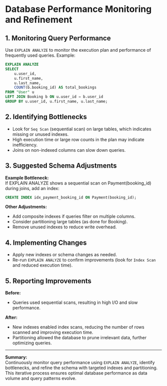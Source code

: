 # Database Performance Monitoring and Refinement

## 1. Monitoring Query Performance

Use `EXPLAIN ANALYZE` to monitor the execution plan and performance of frequently used queries. Example:

```sql
EXPLAIN ANALYZE
SELECT
    u.user_id,
    u.first_name,
    u.last_name,
    COUNT(b.booking_id) AS total_bookings
FROM "User" u
LEFT JOIN Booking b ON u.user_id = b.user_id
GROUP BY u.user_id, u.first_name, u.last_name;
```

## 2. Identifying Bottlenecks

- Look for `Seq Scan` (sequential scan) on large tables, which indicates missing or unused indexes.
- High execution time or large row counts in the plan may indicate inefficiency.
- Joins on non-indexed columns can slow down queries.

## 3. Suggested Schema Adjustments

**Example Bottleneck:**  
If EXPLAIN ANALYZE shows a sequential scan on Payment(booking_id) during joins, add an index:

```sql
CREATE INDEX idx_payment_booking_id ON Payment(booking_id);
```

**Other Adjustments:**
- Add composite indexes if queries filter on multiple columns.
- Consider partitioning large tables (as done for Booking).
- Remove unused indexes to reduce write overhead.

## 4. Implementing Changes

- Apply new indexes or schema changes as needed.
- Re-run `EXPLAIN ANALYZE` to confirm improvements (look for `Index Scan` and reduced execution time).

## 5. Reporting Improvements

**Before:**  
- Queries used sequential scans, resulting in high I/O and slow performance.

**After:**  
- New indexes enabled index scans, reducing the number of rows scanned and improving execution time.
- Partitioning allowed the database to prune irrelevant data, further optimizing queries.

---

**Summary:**  
Continuously monitor query performance using `EXPLAIN ANALYZE`, identify bottlenecks, and refine the schema with targeted indexes and partitioning. This iterative process ensures optimal database performance as data volume and query patterns evolve.
